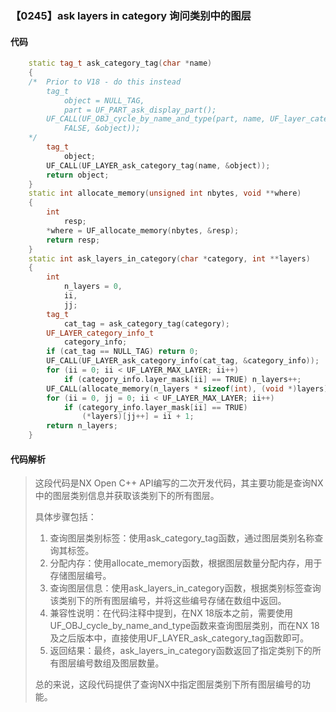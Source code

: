 ### 【0245】ask layers in category 询问类别中的图层

#### 代码

```cpp
    static tag_t ask_category_tag(char *name)  
    {  
    /*  Prior to V18 - do this instead  
        tag_t  
            object = NULL_TAG,  
            part = UF_PART_ask_display_part();  
        UF_CALL(UF_OBJ_cycle_by_name_and_type(part, name, UF_layer_category_type,  
            FALSE, &object));  
    */  
        tag_t  
            object;  
        UF_CALL(UF_LAYER_ask_category_tag(name, &object));  
        return object;  
    }  
    static int allocate_memory(unsigned int nbytes, void **where)  
    {  
        int  
            resp;  
        *where = UF_allocate_memory(nbytes, &resp);  
        return resp;  
    }  
    static int ask_layers_in_category(char *category, int **layers)  
    {  
        int  
            n_layers = 0,  
            ii,  
            jj;  
        tag_t  
            cat_tag = ask_category_tag(category);  
        UF_LAYER_category_info_t  
            category_info;  
        if (cat_tag == NULL_TAG) return 0;  
        UF_CALL(UF_LAYER_ask_category_info(cat_tag, &category_info));  
        for (ii = 0; ii < UF_LAYER_MAX_LAYER; ii++)  
            if (category_info.layer_mask[ii] == TRUE) n_layers++;  
        UF_CALL(allocate_memory(n_layers * sizeof(int), (void *)layers));  
        for (ii = 0, jj = 0; ii < UF_LAYER_MAX_LAYER; ii++)  
            if (category_info.layer_mask[ii] == TRUE)  
                (*layers)[jj++] = ii + 1;  
        return n_layers;  
    }

```

#### 代码解析

> 这段代码是NX Open C++ API编写的二次开发代码，其主要功能是查询NX中的图层类别信息并获取该类别下的所有图层。
>
> 具体步骤包括：
>
> 1. 查询图层类别标签：使用ask_category_tag函数，通过图层类别名称查询其标签。
> 2. 分配内存：使用allocate_memory函数，根据图层数量分配内存，用于存储图层编号。
> 3. 查询图层信息：使用ask_layers_in_category函数，根据类别标签查询该类别下的所有图层编号，并将这些编号存储在数组中返回。
> 4. 兼容性说明：在代码注释中提到，在NX 18版本之前，需要使用UF_OBJ_cycle_by_name_and_type函数来查询图层类别，而在NX 18及之后版本中，直接使用UF_LAYER_ask_category_tag函数即可。
> 5. 返回结果：最终，ask_layers_in_category函数返回了指定类别下的所有图层编号数组及图层数量。
>
> 总的来说，这段代码提供了查询NX中指定图层类别下所有图层编号的功能。
>
